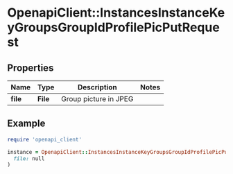 # OpenapiClient::InstancesInstanceKeyGroupsGroupIdProfilePicPutRequest

## Properties

| Name | Type | Description | Notes |
| ---- | ---- | ----------- | ----- |
| **file** | **File** | Group picture in JPEG |  |

## Example

```ruby
require 'openapi_client'

instance = OpenapiClient::InstancesInstanceKeyGroupsGroupIdProfilePicPutRequest.new(
  file: null
)
```

